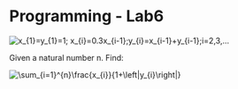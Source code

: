 # Programming - Lab6

<img src="https://latex.codecogs.com/svg.image?x_{1}=y_{1}=1;&space;x_{i}=0.3x_{i-1};y_{i}=x_{i-1}&plus;y_{i-1};i=2,3,..." title="x_{1}=y_{1}=1; x_{i}=0.3x_{i-1};y_{i}=x_{i-1}+y_{i-1};i=2,3,..." />

Given a natural number n. Find:

<img src="https://latex.codecogs.com/svg.image?\sum_{i=1}^{n}\frac{x_{i}}{1&plus;\left|y_{i}\right|}" title="\sum_{i=1}^{n}\frac{x_{i}}{1+\left|y_{i}\right|}" />
